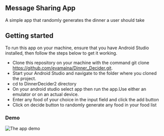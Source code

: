 ## Message Sharing App

A simple app that randomly generates the dinner a user should take

## Getting started
To run this app on your machine, ensure that you have Android Studio installed, then follow the steps below to get it working.

* Clone this repository on your machine with the command git clone https://github.com/evamaina/Dinner_Decider.git.
* Start your Android Studio and navigate to the folder where you cloned the project.
* cd to DinnerDecider2 directory
* On your android studio select app then run the app.Use either an emulator or on an actual device.
* Enter any food of your choice in the input field and click the add button
* Click on decide button to randomly generate any food in your food list


### Demo

![The app demo](https://media.giphy.com/media/Ih1EIxkLqNyOPZPc82/giphy.gif)